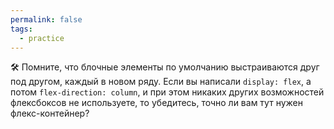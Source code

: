 ```yaml
---
permalink: false
tags:
  - practice
---
```

🛠 Помните, что блочные элементы по умолчанию выстраиваются друг под другом, каждый в новом ряду. Если вы написали `display: flex`, а потом `flex-direction: column`, и при этом никаких других возможностей флексбоксов не используете, то убедитесь, точно ли вам тут нужен флекс-контейнер?
